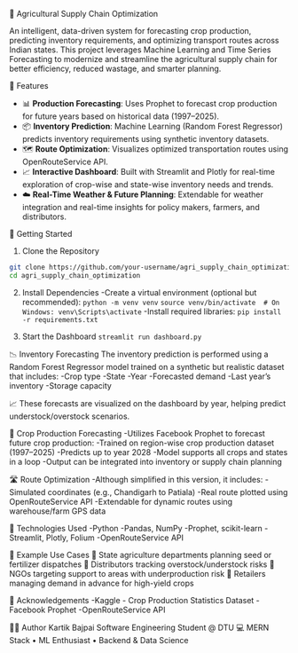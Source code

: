  🌾 Agricultural Supply Chain Optimization

An intelligent, data-driven system for forecasting crop production, predicting inventory requirements, and optimizing transport routes across Indian states. This project leverages Machine Learning and Time Series Forecasting to modernize and streamline the agricultural supply chain for better efficiency, reduced wastage, and smarter planning.

📌 Features

- 📊 **Production Forecasting**: Uses Prophet to forecast crop production for future years based on historical data (1997–2025).
- 📦 **Inventory Prediction**: Machine Learning (Random Forest Regressor) predicts inventory requirements using synthetic inventory datasets.
- 🗺️ **Route Optimization**: Visualizes optimized transportation routes using OpenRouteService API.
- 📈 **Interactive Dashboard**: Built with Streamlit and Plotly for real-time exploration of crop-wise and state-wise inventory needs and trends.
- ☁️ **Real-Time Weather & Future Planning**: Extendable for weather integration and real-time insights for policy makers, farmers, and distributors.

🚀 Getting Started
 1. Clone the Repository
```bash
git clone https://github.com/your-username/agri_supply_chain_optimization.git
cd agri_supply_chain_optimization
```

2. Install Dependencies
-Create a virtual environment (optional but recommended):
```python -m venv venv```
```source venv/bin/activate  # On Windows: venv\Scripts\activate```
-Install required libraries:
```pip install -r requirements.txt```

3. Start the Dashboard
```streamlit run dashboard.py```

📉 Inventory Forecasting
The inventory prediction is performed using a Random Forest Regressor model trained on a synthetic but realistic dataset that includes:
-Crop type
-State
-Year
-Forecasted demand
-Last year’s inventory
-Storage capacity

📈 These forecasts are visualized on the dashboard by year, helping predict understock/overstock scenarios.

🔮 Crop Production Forecasting
-Utilizes Facebook Prophet to forecast future crop production:
-Trained on region-wise crop production dataset (1997–2025)
-Predicts up to year 2028
-Model supports all crops and states in a loop
-Output can be integrated into inventory or supply chain planning

🛣️ Route Optimization
-Although simplified in this version, it includes:
-Simulated coordinates (e.g., Chandigarh to Patiala)
-Real route plotted using OpenRouteService API
-Extendable for dynamic routes using warehouse/farm GPS data

🧠 Technologies Used
-Python
-Pandas, NumPy
-Prophet, scikit-learn
-Streamlit, Plotly, Folium
-OpenRouteService API

📌 Example Use Cases
📍 State agriculture departments planning seed or fertilizer dispatches
📍 Distributors tracking overstock/understock risks
📍 NGOs targeting support to areas with underproduction risk
📍 Retailers managing demand in advance for high-yield crops

🙌 Acknowledgements
-Kaggle - Crop Production Statistics Dataset
-Facebook Prophet
-OpenRouteService API

🧑‍💻 Author
Kartik Bajpai 
Software Engineering Student @ DTU
💻 MERN Stack • ML Enthusiast • Backend & Data Science








